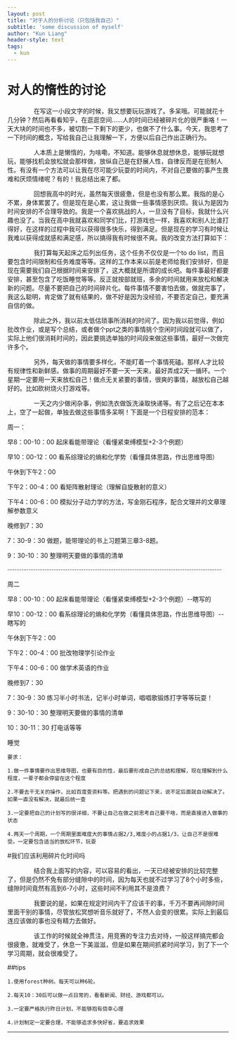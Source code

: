 ```yaml
---
layout: post
title: "对于人的分析讨论（只包括我自己）"
subtitle: 'some discussion of myself'
author: "Kun Liang"
header-style: text
tags:
  - kun
---
```


# 对人的惰性的讨论

&ensp;&ensp;&ensp;&ensp;&ensp;&ensp;&ensp;&ensp; 
在写这一小段文字的时候，我又想要玩玩游戏了。多呆哦。可能就花十几分钟？然后再看看知乎，在逛逛空间……人的时间已经被碎片化的很严重咯！一天大块的时间也不多，被切割一下剩下的更少，也做不了什么事。今天，我思考了一下时间的概念，写给我自己让我理解一下，方便以后自己作出正确行为。

&ensp;&ensp;&ensp;&ensp;&ensp;&ensp;&ensp;&ensp; 
人本质上是懒惰的，为啥嘞，不知道。能够休息就想休息，能够玩就想玩，能够找机会放松就会那样做，放纵自己是在舒展人性，自律反而是在扼制人性。有没有一个方法可以让我在尽可能少玩耍的时间内，不对自己要做的事产生畏难和厌烦情绪呢？有的！我总结出来了都。

&ensp;&ensp;&ensp;&ensp;&ensp;&ensp;&ensp;&ensp; 
回想我高中的时光，虽然每天很疲惫，但是也没有那么累。我指的是心不累，身体累罢了。但是现在是心累，这让我做一些事情感到厌烦。我认为是因为时间安排的不合理导致的。我是一个喜欢挑战的人，一旦没有了目标，我就什么兴趣也没了。当我在高中我就喜欢和同学们比，打游戏也一样，我喜欢和别人比谁打得好，在这样的过程中我可以获得很多快乐，得到满足。但是现在的学习有时候让我难以获得成就感和满足感，所以搞得我有时候很不爽。我的改变方法打算如下：

&ensp;&ensp;&ensp;&ensp;&ensp;&ensp;&ensp;&ensp; 
我打算每天起床之后列出任务，这个任务不仅仅是一个to do list，而且要包含时间限制和任务难度等等。这样的工作本来以前是老师给我们安排好，但是现在需要我们自己根据时间来安排了，这大概就是所谓的成长吧。每件事最好都要安排，甚至包含了吃饭睡觉等等。反正就按部就班，多余的时间就用来放松和解决新的问题。尽量不要把自己的时间碎片化。每件事情不要害怕去做，做就完事了，我这么聪明，肯定做了就有结果的，做不好是因为没经验，不要否定自己，要充满自信的做。

&ensp;&ensp;&ensp;&ensp;&ensp;&ensp;&ensp;&ensp; 
除此之外，我以前太低估琐事所消耗的时间了。因为我以前觉得，例如批改作业，或是写个总结，或者做个ppt之类的事情挑个空闲时间段就可以做了，实际上他们很消耗时间的，因此要挑选单独的时间段来做这些事情，最好一次做完许多个。

&ensp;&ensp;&ensp;&ensp;&ensp;&ensp;&ensp;&ensp; 
另外，每天做的事情要多样化，不能盯着一个事情死磕。那样人才比较有规律性和新鲜感。做事的周期最好不要一天一天来，最好弄成2天一循环。一个星期一定要用一天来放松自己！做点无关紧要的事情，很爽的事情，越放松自己越好的。比如砍树烧火打游戏等。

&ensp;&ensp;&ensp;&ensp;&ensp;&ensp;&ensp;&ensp; 
一天之内少做闲杂事，例如洗衣做饭洗澡取快递等。有了之后记在本本上，空了一起做，单独去做这些事情多呆啊！下面是一个日程安排的范本：

周一：

早8：00-10：00 起床看能带理论（看懂紧束缚模型+2-3个例题）

早10：00-12：00 看系综理论的熵和化学势（看懂具体思路，作出思维导图）

午休到下午2：00

下午2：00-4：00 看矩阵散射理论（理解自旋散射的意义）

下午4：00-6：00 模拟分子动力学的方法，写金刚石程序，配合文理并的文章理解参数意义

晚修到7：30

7：30-9：30 做题，能带理论的书上习题第三章3-8题。

9：30-10：30 整理明天要做的事情的清单

·························································································································

周二

早8：00-10：00 起床看能带理论（看懂紧束缚模型+2-3个例题）--瞎写的

早10：00-12：00 看系综理论的熵和化学势（看懂具体思路，作出思维导图）--瞎写的

午休到下午2：00

下午2：00-4：00 批改物理学引论作业

下午4：00-6：00 做学术英语的作业

晚修到7：30

7：30-9：30 练习半小时书法，记半小时单词，唱唱歌锻炼打字等等玩耍！

9：30-10：30 整理明天要做的事情的清单

10：30-11：30 打电话等等

睡觉


    要求：

    1.做一件事情要作出思维导图，也要有目的性，最后要形成自己的总结和理解，现在理解到什么程度，一辈子都会停留在这个程度
    
    2.不要去干无关的操作，比如百度查资料等。把遇到的问题记下来，说不定后面就自动解决了。如果一直没有解决，就最后统一查
    
    3.一定要把自己的计划写的很详细，不要让自己在做之前思考自己要干啥，而是直接进入做事的状态
    
    4.两天一个周期，一个周期里面难度大的事情占据2/3,难度小的占据1/3，让自己不是很难受。一定要包含适当的放松环节，玩耍
    
    

#我们应该利用碎片化时间吗

&ensp;&ensp;&ensp;&ensp;&ensp;&ensp;&ensp;&ensp; 
结合我上面写的内容，可以容易的看出，一天已经被安排的比较完整了，但是仍然不免有部分缝隙中的时间，因为每天也就不过学习了8个小时多些，缝隙时间竟然有高到6-7小时，这些时间不利用其不是浪费？

&ensp;&ensp;&ensp;&ensp;&ensp;&ensp;&ensp;&ensp; 
我要说的是，如果在规定时间内干了应该干的事，千万不要再间隙时间里面干别的事情，尽管放松冥想听音乐就好了，不然人会变的很累。实际上到最后连应该做的事也没有精力去做好。

&ensp;&ensp;&ensp;&ensp;&ensp;&ensp;&ensp;&ensp; 
该工作的时候就全神贯注，用竞赛的专注力去对待，一般这样搞完都会很疲惫，就难受了，休息一下美滋滋，但是如果在期间抓紧时间学习，到了下一个学习周期，就会很难受了。

##tips

    1.使用forest种树。每天可以种6轮。
    
    2.每天10：30后可以做一点日常的，看看新闻、财经、游戏都可以。
    
    3.一定要严格执行昨日计划，不能够抱有侥幸心理
    
    4.计划制定一定要合理，不能够追求多快好省，要追求效果
    
































---

